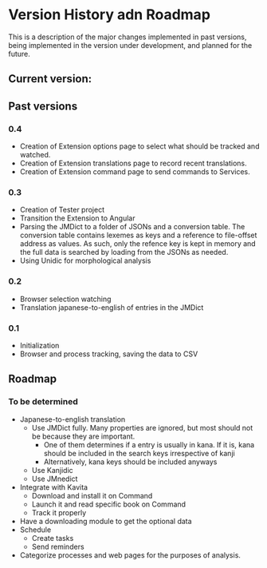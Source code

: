# Version History adn Roadmap
This is a description of the major changes implemented in past versions, being implemented in the version under development, and planned for the future.

## Current version: 

## Past versions

### 0.4
- Creation of Extension options page to select what should be tracked and watched.
- Creation of Extension translations page to record recent translations.
- Creation of Extension command page to send commands to Services.


### 0.3
- Creation of Tester project
- Transition the Extension to Angular 
- Parsing the JMDict to a folder of JSONs and a conversion table. The conversion table contains lexemes as keys and a reference to file-offset address as values. As such, only the refence key is kept in memory and the full data is searched by loading from the JSONs as needed.
- Using Unidic for morphological analysis

### 0.2
- Browser selection watching
- Translation japanese-to-english of entries in the JMDict

### 0.1
- Initialization
- Browser and process tracking, saving the data to CSV 

## Roadmap

### To be determined
- Japanese-to-english translation
    - Use JMDict fully. Many properties are ignored, but most should not be because they are important.
        - One of them determines if a entry is usually in kana. If it is, kana should be included in the search keys irrespective of kanji
        - Alternatively, kana keys should be included anyways
    - Use Kanjidic
    - Use JMnedict
- Integrate with Kavita
    - Download and install it on Command 
    - Launch it and read specific book on Command
    - Track it properly
- Have a downloading module to get the optional data 
- Schedule 
    - Create tasks
    - Send reminders
- Categorize processes and web pages for the purposes of analysis.